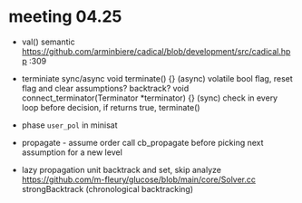 # meeting 04.25

- val() semantic
  https://github.com/arminbiere/cadical/blob/development/src/cadical.hpp :309

- terminiate sync/async
  void terminate() {}
  (async) volatile bool flag, reset flag and clear assumptions? backtrack?
  void connect_terminator(Terminator *terminator) {}
  (sync) check in every loop before decision, if returns true, terminate()

- phase
  `user_pol` in minisat

- propagate - assume order
  call cb_propagate before picking next assumption for a new level

- lazy propagation unit
  backtrack and set, skip analyze
  https://github.com/m-fleury/glucose/blob/main/core/Solver.cc strongBacktrack (chronological backtracking)
